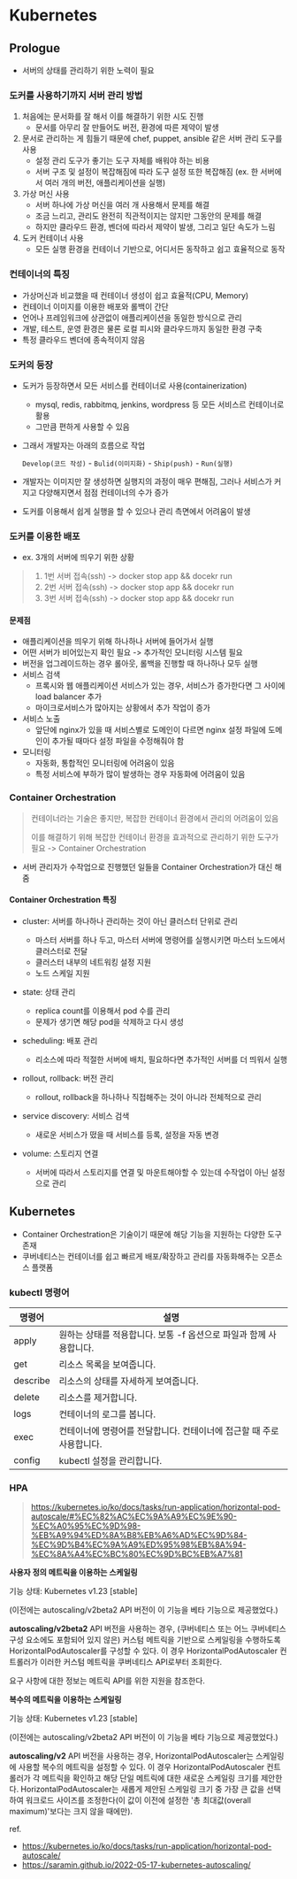 # Kubernetes

## Prologue
- 서버의 상태를 관리하기 위한 노력이 필요

### 도커를 사용하기까지 서버 관리 방법
1. 처음에는 문서화를 잘 해서 이를 해결하기 위한 시도 진행
    - 문서를 아무리 잘 만들어도 버전, 환경에 따른 제약이 발생
2. 문서로 관리하는 게 힘들기 때문에 chef, puppet, ansible 같은 서버 관리 도구를 사용
    - 설정 관리 도구가 좋기는 도구 자체를 배워야 하는 비용
    - 서버 구조 및 설정이 복잡해짐에 따라 도구 설정 또한 복잡해짐 (ex. 한 서버에서 여러 개의 버전, 애플리케이션을 실행)
3. 가상 머신 사용
    - 서버 하나에 가상 머신을 여러 개 사용해서 문제를 해결
    - 조금 느리고, 관리도 완전히 직관적이지는 않지만 그동안의 문제를 해결
    - 하지만 클라우드 환경, 벤더에 따라서 제약이 발생, 그리고 일단 속도가 느림
4. 도커 컨테이너 사용
    - 모든 실행 환경을 컨테이너 기반으로, 어디서든 동작하고 쉽고 효율적으로 동작

### 컨테이너의 특징
- 가상머신과 비교했을 때 컨테이너 생성이 쉽고 효율적(CPU, Memory)
- 컨테이너 이미지를 이용한 배포와 롤백이 간단
- 언어나 프레임워크에 상관없이 애플리케이션을 동일한 방식으로 관리
- 개발, 테스트, 운영 환경은 물론 로컬 피시와 클라우드까지 동일한 환경 구축
- 특정 클라우드 벤더에 종속적이지 않음

### 도커의 등장 
- 도커가 등장하면서 모든 서비스를 컨테이너로 사용(containerization)
    - mysql, redis, rabbitmq, jenkins, wordpress 등 모든 서비스르 컨테이너로 활용
    - 그만큼 편하게 사용할 수 있음
- 그래서 개발자는 아래의 흐름으로 작업
    
    `Develop(코드 작성)` - `Bulid(이미지화)` - `Ship(push)` - `Run(실행)`

- 개발자는 이미지만 잘 생성하면 실행지의 과정이 매우 편해짐, 그러나 서비스가 커지고 다양해지면서 점점 컨테이너의 수가 증가

- 도커를 이용해서 쉽게 실행을 할 수 있으나 관리 측면에서 어려움이 발생

### 도커를 이용한 배포
- ex. 3개의 서버에 띄우기 위한 상황
> 1.  1번 서버 접속(ssh) -> docker stop app && docekr run
> 2.  2번 서버 접속(ssh) -> docker stop app && docekr run
> 3.  3번 서버 접속(ssh) -> docker stop app && docekr run

#### 문제점
- 애플리케이션을 띄우기 위해 하나하나 서버에 들어가서 실행
- 어떤 서버가 비어있는지 확인 필요 -> 추가적인 모니터링 시스템 필요
- 버전을 업그레이드하는 경우 롤아웃, 롤백을 진행할 때 하나하나 모두 실행
- 서비스 검색
    - 프록시와 웹 애플리케이션 서비스가 있는 경우, 서비스가 증가한다면 그 사이에 load balancer 추가
    - 마이크로서비스가 많아지는 상황에서 추가 작업이 증가
- 서비스 노출
    - 앞단에 nginx가 있을 때 서비스별로 도메인이 다르면 nginx 설정 파일에 도메인이 추가될 때마다 설정 파일을 수정해줘야 함
- 모니터링
    - 자동화, 통합적인 모니터링에 어려움이 있음
    - 특정 서비스에 부하가 많이 발생하는 경우 자동화에 어려움이 있음

### Container Orchestration
> 컨테이너라는 기술은 좋지만, 복잡한 컨테이너 환경에서 관리의 어려움이 있음
> 
> 이를 해결하기 위해 복잡한 컨테이너 환경을 효과적으로 관리하기 위한 도구가 필요 -> Container Orchestration

- 서버 관리자가 수작업으로 진행했던 일들을 Container Orchestration가 대신 해줌

#### Container Orchestration 특징
- cluster: 서버를 하나하나 관리하는 것이 아닌 클러스터 단위로 관리
    - 마스터 서버를 하나 두고, 마스터 서버에 명령어를 실행시키면 마스터 노드에서 클러스터로 전달
    - 클러스터 내부의 네트워킹 설정 지원
    - 노드 스케일 지원

- state: 상태 관리
    - replica count를 이용해서 pod 수를 관리
    - 문제가 생기면 해당 pod을 삭제하고 다시 생성

- scheduling: 배포 관리
    - 리소스에 따라 적절한 서버에 배치, 필요하다면 추가적인 서버를 더 띄워서 실행

- rollout, rollback: 버전 관리
    - rollout, rollback을 하나하나 직접해주는 것이 아니라 전체적으로 관리

- service discovery: 서비스 검색
    - 새로운 서비스가 떴을 때 서비스를 등록, 설정을 자동 변경

- volume: 스토리지 연결
    - 서버에 따라서 스토리지를 연결 및 마운트해야할 수 있는데 수작업이 아닌 설정으로 관리

## Kubernetes
- Container Orchestration은 기술이기 때문에 해당 기능을 지원하는 다양한 도구 존재
- 쿠버네티스는 컨테이너를 쉽고 빠르게 배포/확장하고 관리를 자동화해주는 오픈소스 플랫폼

### kubectl 명령어
|명령어|설명|
|---|---|
|apply|원하는 상태를 적용합니다. 보통 -f 옵션으로 파일과 함께 사용합니다.|
|get|리소스 목록을 보여줍니다.|
|describe|리소스의 상태를 자세하게 보여줍니다.|
|delete|리소스를 제거합니다.|
|logs|컨테이너의 로그를 봅니다.|
|exec|컨테이너에 명령어를 전달합니다. 컨테이너에 접근할 때 주로 사용합니다.|
|config|kubectl 설정을 관리합니다.|


### HPA

> https://kubernetes.io/ko/docs/tasks/run-application/horizontal-pod-autoscale/#%EC%82%AC%EC%9A%A9%EC%9E%90-%EC%A0%95%EC%9D%98-%EB%A9%94%ED%8A%B8%EB%A6%AD%EC%9D%84-%EC%9D%B4%EC%9A%A9%ED%95%98%EB%8A%94-%EC%8A%A4%EC%BC%80%EC%9D%BC%EB%A7%81

**사용자 정의 메트릭을 이용하는 스케일링**

기능 상태: Kubernetes v1.23 [stable]

(이전에는 autoscaling/v2beta2 API 버전이 이 기능을 베타 기능으로 제공했었다.)

**autoscaling/v2beta2** API 버전을 사용하는 경우, (쿠버네티스 또는 어느 쿠버네티스 구성 요소에도 포함되어 있지 않은) 커스텀 메트릭을 기반으로 스케일링을 수행하도록 HorizontalPodAutoscaler를 구성할 수 있다. 이 경우 HorizontalPodAutoscaler 컨트롤러가 이러한 커스텀 메트릭을 쿠버네티스 API로부터 조회한다.

요구 사항에 대한 정보는 메트릭 API를 위한 지원을 참조한다.

**복수의 메트릭을 이용하는 스케일링**

기능 상태: Kubernetes v1.23 [stable]

(이전에는 autoscaling/v2beta2 API 버전이 이 기능을 베타 기능으로 제공했었다.)

**autoscaling/v2** API 버전을 사용하는 경우, HorizontalPodAutoscaler는 스케일링에 사용할 복수의 메트릭을 설정할 수 있다. 이 경우 HorizontalPodAutoscaler 컨트롤러가 각 메트릭을 확인하고 해당 단일 메트릭에 대한 새로운 스케일링 크기를 제안한다. HorizontalPodAutoscaler는 새롭게 제안된 스케일링 크기 중 가장 큰 값을 선택하여 워크로드 사이즈를 조정한다(이 값이 이전에 설정한 '총 최대값(overall maximum)'보다는 크지 않을 때에만).

ref. 
- https://kubernetes.io/ko/docs/tasks/run-application/horizontal-pod-autoscale/
- https://saramin.github.io/2022-05-17-kubernetes-autoscaling/